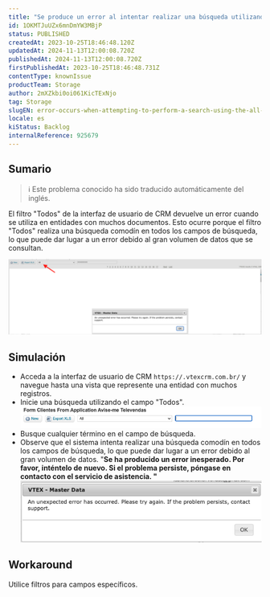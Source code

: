 ```yaml
---
title: "Se produce un error al intentar realizar una búsqueda utilizando el campo 'Todos' en VTEX CRM UI"
id: 1OKMTJuUZx6mnDmYW3MBjP
status: PUBLISHED
createdAt: 2023-10-25T18:46:48.120Z
updatedAt: 2024-11-13T12:00:08.720Z
publishedAt: 2024-11-13T12:00:08.720Z
firstPublishedAt: 2023-10-25T18:46:48.731Z
contentType: knownIssue
productTeam: Storage
author: 2mXZkbi0oi061KicTExNjo
tag: Storage
slugEN: error-occurs-when-attempting-to-perform-a-search-using-the-all-field-in-vtex-crm-ui
locale: es
kiStatus: Backlog
internalReference: 925679
---
```


## Sumario

>ℹ️ Este problema conocido ha sido traducido automáticamente del inglés.


El filtro "Todos" de la interfaz de usuario de CRM devuelve un error cuando se utiliza en entidades con muchos documentos. Esto ocurre porque el filtro "Todos" realiza una búsqueda comodín en todos los campos de búsqueda, lo que puede dar lugar a un error debido al gran volumen de datos que se consultan.

 ![](https://raw.githubusercontent.com/vtexdocs/known-issues/refs/heads/main/docs/es/known-issues/Storage/se-produce-un-error-al-intentar-realizar-una-busqueda-utilizando-el-campo-todos-en-vtex-crm-ui_1.png)


##

## Simulación



- Acceda a la interfaz de usuario de CRM `https://.vtexcrm.com.br/` y navegue hasta una vista que represente una entidad con muchos registros.
- Inicie una búsqueda utilizando el campo "Todos". ![](https://raw.githubusercontent.com/vtexdocs/known-issues/refs/heads/main/docs/es/known-issues/Storage/se-produce-un-error-al-intentar-realizar-una-busqueda-utilizando-el-campo-todos-en-vtex-crm-ui_2.png)
- Busque cualquier término en el campo de búsqueda.
- Observe que el sistema intenta realizar una búsqueda comodín en todos los campos de búsqueda, lo que puede dar lugar a un error debido al gran volumen de datos.
"**Se ha producido un error inesperado. Por favor, inténtelo de nuevo. Si el problema persiste, póngase en contacto con el servicio de asistencia. "**![](https://raw.githubusercontent.com/vtexdocs/known-issues/refs/heads/main/docs/es/known-issues/Storage/se-produce-un-error-al-intentar-realizar-una-busqueda-utilizando-el-campo-todos-en-vtex-crm-ui_3.png)



## Workaround


Utilice filtros para campos específicos.

